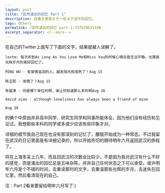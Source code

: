 ```yaml
---
layout: post
title: "突然涌出的回忆 Part 1"
description: 这篇文章是关于一些关于音乐的回忆。
tags: Others
permalink: /突然涌出的回忆-part-1-73fb78b31106
excerpt_separator: <!--more-->
---
```

在自己的Twitter上面写了下面的文字，结果就被人误解了。

``` text
lextm: 每次听到As Long As You Love Me和Miss You的时候心情总是无法平静。也算是光辉岁月的美好回忆了。

PENG WU - 有爱情滋润的人，越发阳光和成熟了！Aug 15

陈正熙 - 发情了？Aug 15

朱骏涛 - 你是哪个单位的啊，谁让你知道那么多的啊Aug 16

david xiao - although loneliness has always been a friend of mine

Aug 18
```
<!--more-->

的确个中原由并非高中同学、研究生同学和同事所能体会，因为他们没有经历和见证过。我想那些本科的同学或多或少应该有些印象才对。

详细的细节我自己现在也没有那深刻的记忆了，朦胧开始成为一种常态。不过我留在武汉的日记里面是有详细记录的，所以开始热切的期待明年六月返回武汉的旅程了。

将在上海多呆上几年，而且回武汉的次数会比较少。不是因为我对武汉有什么不好的感觉，而是涌出的回忆总是五味杂陈，并非自己任何状态之下可以承受。或许明年六月是个不错的时间，去重读那时的文字，去重温那些光辉的岁月，去迷失在回忆里，然后看清现在的自己。

注：Part 2看来要留给明年六月写了:)
